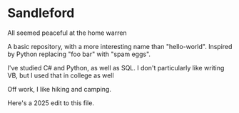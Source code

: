 # Sandleford
All seemed peaceful at the home warren 

A basic repository, with a more interesting name than "hello-world". Inspired by Python replacing "foo bar" with "spam eggs". 

I've studied C# and Python, as well as SQL. I don't particularly like writing VB, but I used that in college as well

Off work, I like hiking and camping. 

Here's a 2025 edit to this file.